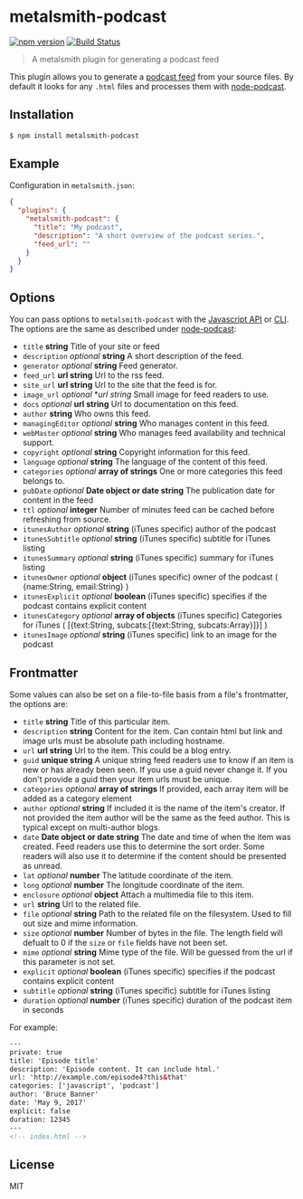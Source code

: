 # metalsmith-podcast
[![npm version][npm-badge]][npm-url]
[![Build Status][travis-badge]][travis-url]

> A metalsmith plugin for generating a podcast feed

This plugin allows you to generate a [podcast feed](https://resourcecenter.odee.osu.edu/digital-media-production/how-write-podcast-rss-xml) from your source files. By default it looks for any `.html` files and processes them with [node-podcast](https://github.com/maxnowack/node-podcast).

## Installation

```bash
$ npm install metalsmith-podcast
```

## Example

Configuration in `metalsmith.json`:

```json
{
  "plugins": {
    "metalsmith-podcast": {
      "title": "My podcast",
      "description": "A short overview of the podcast series.",
      "feed_url": ""
    }
  }
}
```

## Options

You can pass options to `metalsmith-podcast` with the [Javascript API](https://github.com/segmentio/metalsmith#api) or [CLI](https://github.com/segmentio/metalsmith#cli). The options are the same as described under [node-podcast](https://github.com/maxnowack/node-podcast#feedoptions):

 * `title` **string** Title of your site or feed
 * `description` _optional_ **string** A short description of the feed.
 * `generator` _optional_  **string** Feed generator.
 * `feed_url` **url string** Url to the rss feed.
 * `site_url` **url string** Url to the site that the feed is for.
 * `image_url` _optional_  **url string* Small image for feed readers to use.
 * `docs` _optional_ **url string** Url to documentation on this feed.
 * `author` **string** Who owns this feed.
 * `managingEditor` _optional_ **string** Who manages content in this feed.
 * `webMaster` _optional_ **string** Who manages feed availability and technical support.
 * `copyright` _optional_ **string** Copyright information for this feed.
 * `language` _optional_ **string**  The language of the content of this feed.
 * `categories` _optional_ **array of strings**  One or more categories this feed belongs to.
 * `pubDate` _optional_ **Date object or date string** The publication date for content in the feed
 * `ttl` _optional_ **integer** Number of minutes feed can be cached before refreshing from source.
 * `itunesAuthor` _optional_  **string** (iTunes specific) author of the podcast
 * `itunesSubtitle` _optional_  **string** (iTunes specific) subtitle for iTunes listing
 * `itunesSummary` _optional_  **string** (iTunes specific) summary for iTunes listing
 * `itunesOwner` _optional_ **object** (iTunes specific) owner of the podcast ( {name:String, email:String} )
 * `itunesExplicit` _optional_ **boolean** (iTunes specific) specifies if the podcast contains explicit content
 * `itunesCategory` _optional_ **array of objects** (iTunes specific) Categories for iTunes ( [{text:String, subcats:[{text:String, subcats:Array}]}] )
 * `itunesImage` _optional_ **string** (iTunes specific) link to an image for the podcast

## Frontmatter

Some values can also be set on a file-to-file basis from a file's frontmatter, the options are:

* `title` **string** Title of this particular item.
* `description` **string** Content for the item.  Can contain html but link and image urls must be absolute path including hostname.
* `url` **url string** Url to the item. This could be a blog entry.
* `guid` **unique string** A unique string feed readers use to know if an item is new or has already been seen.
If you use a guid never change it.  If you don't provide a guid then your item urls must
be unique.
* `categories` _optional_ **array of strings** If provided, each array item will be added as a category element
* `author` _optional_  **string**  If included it is the name of the item's creator.
If not provided the item author will be the same as the feed author.  This is typical
except on multi-author blogs.
* `date` **Date object or date string** The date and time of when the item was created.  Feed
readers use this to determine the sort order. Some readers will also use it to determine
if the content should be presented as unread.
* `lat` _optional_ **number** The latitude coordinate of the item.
* `long` _optional_ **number** The longitude coordinate of the item.
* `enclosure` _optional_ **object** Attach a multimedia file to this item.
* `url` **string** Url to the related file.
* `file` _optional_ **string** Path to the related file on the filesystem. Used to fill out size and mime
information.
* `size` _optional_ **number** Number of bytes in the file. The length field will defualt to 0 if the
`size` or `file` fields have not been set.
* `mime` _optional_ **string** Mime type of the file. Will be guessed from the url if this parameter is
not set.
* `explicit` _optional_ **boolean** (iTunes specific) specifies if the podcast contains explicit content
* `subtitle` _optional_  **string** (iTunes specific) subtitle for iTunes listing
* `duration` _optional_ **number** (iTunes specific) duration of the podcast item in seconds

For example:

```html
---
private: true
title: 'Episode title'
description: 'Episode content. It can include html.'
url: 'http://example.com/episode4?this&that'
categories: ['javascript', 'podcast']
author: 'Bruce Banner'
date: 'May 9, 2017'
explicit: false
duration: 12345
---
<!-- index.html -->
```

## License

MIT


[npm-badge]: https://img.shields.io/npm/v/metalsmith-podcast.svg
[npm-url]: https://www.npmjs.com/package/metalsmith-podcast

[travis-badge]: https://travis-ci.org/ExtraHop/metalsmith-sitemap.svg?branch=master
[travis-url]: https://travis-ci.org/ExtraHop/metalsmith-sitemap